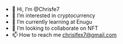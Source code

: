 - 👋 Hi, I’m @Chrisfe7
- 👀 I’m interested in cryptocurrency
- 🌱 I’m currently learning at Enugu
- 💞️ I’m looking to collaborate on NFT
- 📫 How to reach me chrisifex7@gmail.com

<!---
Chrisfe7/Chrisfe7 is a ✨ special ✨ repository because its `README.md` (this file) appears on your GitHub profile.
You can click the Preview link to take a look at your changes.
--->
